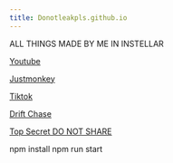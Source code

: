 ```yaml
---
title: Donotleakpls.github.io
--- 
```

ALL THINGS MADE BY ME IN INSTELLAR

  [Youtube](https://www.youtube.com)

 [Justmonkey](Https://justmonkey.vercel.app)

 [Tiktok](Https://tiktok.com)
 
[Drift Chase](https://scratch.mit.edu/projects/809816554/)

[Top Secret DO NOT SHARE](https://ominous-train-jjrvpv94697wf4q4-8080.app.github.dev)

npm install npm run start
